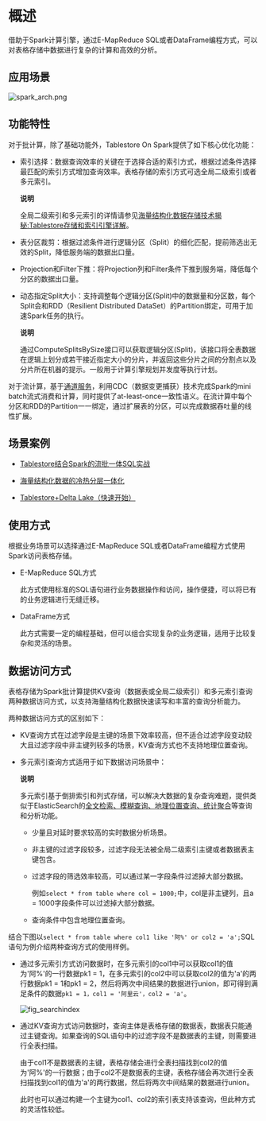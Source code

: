 概述 
=======================

借助于Spark计算引擎，通过E-MapReduce SQL或者DataFrame编程方式，可以对表格存储中数据进行复杂的计算和高效的分析。

应用场景 
-------------------------

![spark_arch.png](//static-aliyun-doc.oss-cn-hangzhou.aliyuncs.com/assets/img/zh-CN/8520129951/p161935.png "spark_arch.png")

功能特性 
-------------------------

对于批计算，除了基础功能外，Tablestore On Spark提供了如下核心优化功能：

* 索引选择：数据查询效率的关键在于选择合适的索引方式，根据过滤条件选择最匹配的索引方式增加查询效率。表格存储的索引方式可选全局二级索引或者多元索引。

  **说明**

  全局二级索引和多元索引的详情请参见[海量结构化数据存储技术揭秘:Tablestore存储和索引引擎详解](https://developer.aliyun.com/article/710400)。
  

* 表分区裁剪：根据过滤条件进行逻辑分区（Split）的细化匹配，提前筛选出无效的Split，降低服务端的数据出口量。

  

* Projection和Filter下推：将Projection列和Filter条件下推到服务端，降低每个分区的数据出口量。

  

* 动态指定Split大小：支持调整每个逻辑分区(Split)中的数据量和分区数，每个Split会和RDD（Resilient Distributed DataSet）的Partition绑定，可用于加速Spark任务的执行。

  **说明**

  通过ComputeSplitsBySize接口可以获取逻辑分区(Split)，该接口将全表数据在逻辑上划分成若干接近指定大小的分片，并返回这些分片之间的分割点以及分片所在机器的提示。一般用于计算引擎规划并发度等执行计划。
  




对于流计算，基于[通道服务](/cn.zh-CN/功能介绍/通道服务/概述.md)，利用CDC（数据变更捕获）技术完成Spark的mini batch流式消费和计算，同时提供了at-least-once一致性语义。在流计算中每个分区和RDD的Partition一一绑定，通过扩展表的分区，可以完成数据吞吐量的线性扩展。

场景案例 
-------------------------

* [Tablestore结合Spark的流批一体SQL实战](https://developer.aliyun.com/article/738773)

  

* [海量结构化数据的冷热分层一体化](https://developer.aliyun.com/article/764723)

  

* [Tablestore+Delta Lake（快速开始）](https://developer.aliyun.com/article/719373)

  




使用方式 
-------------------------

根据业务场景可以选择通过E-MapReduce SQL或者DataFrame编程方式使用Spark访问表格存储。

* E-MapReduce SQL方式

  此方式使用标准的SQL语句进行业务数据操作和访问，操作便捷，可以将已有的业务逻辑进行无缝迁移。
  

* DataFrame方式

  此方式需要一定的编程基础，但可以组合实现复杂的业务逻辑，适用于比较复杂和灵活的场景。
  




数据访问方式 
---------------------------

表格存储为Spark批计算提供KV查询（数据表或全局二级索引）和多元索引查询两种数据访问方式，以支持海量结构化数据快速读写和丰富的查询分析能力。

两种数据访问方式的区别如下：

* KV查询方式在过滤字段是主键的场景下效率较高，但不适合过滤字段变动较大且过滤字段中非主键列较多的场景，KV查询方式也不支持地理位置查询。

  

* 多元索引查询方式适用于如下数据访问场景中：

  **说明**

  多元索引基于倒排索引和列式存储，可以解决大数据的复杂查询难题，提供类似于ElasticSearch的[全文检索、模糊查询、地理位置查询、统计聚合](/cn.zh-CN/功能介绍/多元索引/简介.md)等查询和分析功能。
  * 少量且对延时要求较高的实时数据分析场景。

    
  
  * 非主键的过滤字段较多，过滤字段无法被全局二级索引主键或者数据表主键包含。

    
  
  * 过滤字段的筛选效率较高，可以通过某一字段条件过滤掉大部分数据。

    例如`select * from table where col = 1000;`中，col是非主键列，且a = 1000字段条件可以过滤掉大部分数据。
    
  
  * 查询条件中包含地理位置查询。

    
  

  




结合下图以`select * from table where col1 like '阿%' or col2 = 'a';`SQL语句为例介绍两种查询方式的使用样例。

* 通过多元索引方式访问数据时，在多元索引的col1中可以获取col1的值为'阿%'的一行数据pk1 = 1，在多元索引的col2中可以获取col2的值为'a'的两行数据pk1 = 1和pk1 = 2，然后将两次中间结果的数据进行union，即可得到满足条件的数据`pk1 = 1，col1 = '阿里云'，col2 = 'a'`。

  ![fig_searchindex](//static-aliyun-doc.oss-cn-hangzhou.aliyuncs.com/assets/img/zh-CN/7311621061/p170843.png)
  

* 通过KV查询方式访问数据时，查询主体是表格存储的数据表，数据表只能通过主键查询。如果查询的SQL语句中的过滤字段不是数据表的主键，则需要进行全表扫描。

  由于col1不是数据表的主键，表格存储会进行全表扫描找到col2的值为'阿%'的一行数据；由于col2不是数据表的主键，表格存储会再次进行全表扫描找到col1的值为'a'的两行数据，然后将两次中间结果的数据进行union。

  此时也可以通过构建一个主键为col1、col2的索引表支持该查询，但此种方式的灵活性较低。
  



